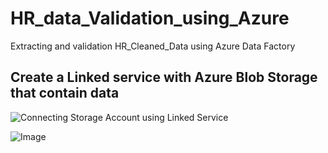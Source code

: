 # HR_data_Validation_using_Azure
Extracting and validation HR_Cleaned_Data using Azure Data Factory

## Create a Linked service with Azure Blob Storage that contain data

![Connecting Storage Account using Linked Service](https://drive.google.com/file/d/1EjhfoZq9wt76yWAUry2aYuDHxOWxKGgN/view?usp=drive_link)

![Image](https://github.com/user-attachments/assets/4b0ffabf-c199-47bd-9d2b-2d3e530a9728)
